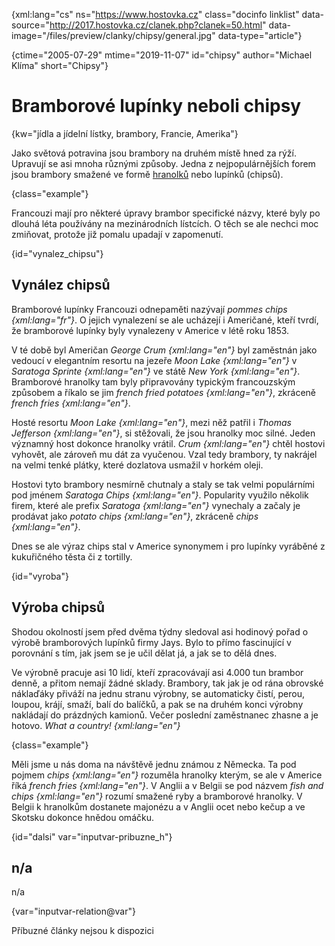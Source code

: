 
{xml:lang="cs" ns="https://www.hostovka.cz" class="docinfo linklist" data-source="http://2017.hostovka.cz/clanek.php?clanek=50.html" data-image="/files/preview/clanky/chipsy/general.jpg" data-type="article"}

{ctime="2005-07-29" mtime="2019-11-07" id="chipsy" author="Michael Klíma" short="Chipsy"}

# Bramborové lupínky neboli chipsy

{kw="jídla a jídelní lístky, brambory, Francie, Amerika"}

Jako světová potravina jsou brambory na druhém místě hned za rýží. Upravují se asi mnoha různými způsoby. Jedna z nejpopulárnějších forem jsou brambory smažené ve formě [hranolků][1] nebo lupínků (chipsů).

{class="example"}

Francouzi mají pro některé úpravy brambor specifické názvy, které byly po dlouhá léta používány na mezinárodních lístcích. O těch se ale nechci moc zmiňovat, protože již pomalu upadají v zapomenutí.

{id="vynalez_chipsu"}

## Vynález chipsů

Bramborové lupínky Francouzi odnepaměti nazývají _pommes chips {xml:lang="fr"}_. O jejich vynalezení se ale ucházejí i Američané, kteří tvrdí, že bramborové lupínky byly vynalezeny v Americe v létě roku 1853.

V té době byl Američan _George Crum {xml:lang="en"}_ byl zaměstnán jako vedoucí v elegantním resortu na jezeře _Moon Lake {xml:lang="en"}_ v _Saratoga Sprinte {xml:lang="en"}_ ve státě _New York {xml:lang="en"}_. Bramborové hranolky tam byly připravovány typickým francouzským způsobem a říkalo se jim _french fried potatoes {xml:lang="en"}_, zkráceně _french fries {xml:lang="en"}_.

Hosté resortu _Moon Lake {xml:lang="en"}_, mezi něž patřil i _Thomas Jefferson {xml:lang="en"}_, si stěžovali, že jsou hranolky moc silné. Jeden významný host dokonce hranolky vrátil. _Crum {xml:lang="en"}_ chtěl hostovi vyhovět, ale zároveň mu dát za vyučenou. Vzal tedy brambory, ty nakrájel na velmi tenké plátky, které dozlatova usmažil v horkém oleji.

Hostovi tyto brambory nesmírně chutnaly a staly se tak velmi populárními pod jménem _Saratoga Chips {xml:lang="en"}_. Popularity využilo několik firem, které ale prefix _Saratoga {xml:lang="en"}_ vynechaly a začaly je prodávat jako _potato chips {xml:lang="en"}_, zkráceně _chips {xml:lang="en"}_.

Dnes se ale výraz chips stal v Americe synonymem i pro lupínky vyráběné z kukuřičného těsta či z tortilly.

{id="vyroba"}

## Výroba chipsů

Shodou okolností jsem před dvěma týdny sledoval asi hodinový pořad o výrobě bramborových lupínků firmy Jays. Bylo to přímo fascinující v porovnání s tím, jak jsem se je učil dělat já, a jak se to dělá dnes.

Ve výrobně pracuje asi 10 lidí, kteří zpracovávají asi 4.000 tun brambor denně, a přitom nemají žádné sklady. Brambory, tak jak je od rána obrovské náklaďáky přiváží na jednu stranu výrobny, se automaticky čistí, perou, loupou, krájí, smaží, balí do balíčků, a pak se na druhém konci výrobny nakládají do prázdných kamionů. Večer poslední zaměstnanec zhasne a je hotovo. _What a country! {xml:lang="en"}_

{class="example"}

Měli jsme u nás doma na návštěvě jednu známou z Německa. Ta pod pojmem _chips {xml:lang="en"}_ rozuměla hranolky kterým, se ale v Americe říká _french fries {xml:lang="en"}_. V Anglii a v Belgii se pod názvem _fish and chips {xml:lang="en"}_ rozumí smažené ryby a bramborové hranolky. V Belgii k hranolkům dostanete majonézu a v Anglii ocet nebo kečup a ve Skotsku dokonce hnědou omáčku.

{id="dalsi" var="inputvar-pribuzne_h"}

## n/a

n/a

{var="inputvar-relation@var"}

Příbuzné články nejsou k dispozici

 [1]: /americke_brambory#bramborove_hranolky

